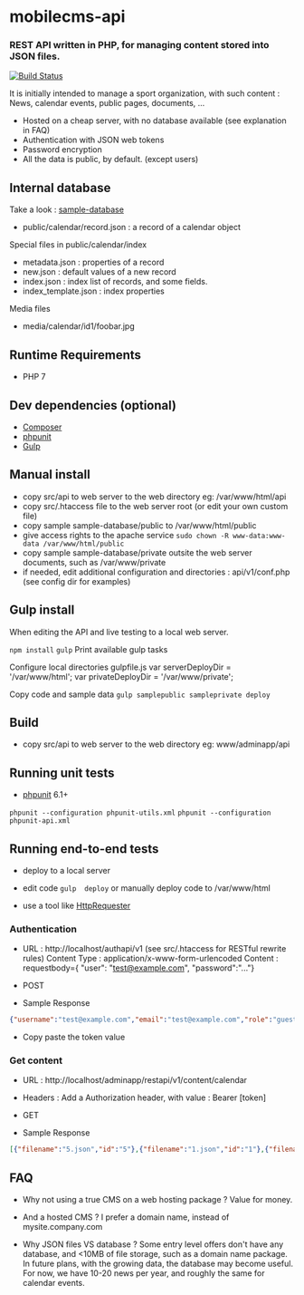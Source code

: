 # mobilecms-api
### REST API written in PHP, for managing content stored into JSON files.

[![Build Status](https://travis-ci.org/OlivierB29/mobilecms-api.svg?branch=master)](https://travis-ci.org/OlivierB29/mobilecms-api)

It is initially intended to manage a sport organization, with such content : News, calendar events, public pages, documents, ...

- Hosted on a cheap server, with no database available (see explanation in FAQ)
- Authentication with JSON web tokens
- Password encryption
- All the data is public, by default. (except users)

## Internal database
Take a look : [sample-database](https://github.com/OlivierB29/mobilecms-api/tree/master/sample-database)

* public/calendar/record.json : a record of a calendar object

Special files in public/calendar/index
* metadata.json : properties of a record
* new.json : default values of a new record
* index.json : index list of records, and some fields.
* index_template.json : index properties

Media files
* media/calendar/id1/foobar.jpg

## Runtime Requirements
- PHP 7

## Dev dependencies (optional)
- [Composer](https://getcomposer.org/)
- [phpunit](https://phpunit.de)
- [Gulp](https://gulpjs.com/)

## Manual install
- copy src/api to web server to the web directory eg: /var/www/html/api
- copy src/.htaccess file to the web server root (or edit your own custom file)
- copy sample sample-database/public to /var/www/html/public
- give access rights to the apache service `sudo chown -R www-data:www-data /var/www/html/public`
- copy sample sample-database/private outsite the web server documents, such as /var/www/private
- if needed, edit additional configuration and directories : api/v1/conf.php (see config dir for examples)

## Gulp install
When editing the API and live testing to a local web server.

`npm install`
`gulp` Print available gulp tasks

Configure local directories gulpfile.js
var serverDeployDir = '/var/www/html';
var privateDeployDir = '/var/www/private';

Copy code and sample data
`gulp samplepublic sampleprivate deploy`


## Build
- copy src/api to web server to the web directory eg: www/adminapp/api

## Running unit tests
- [phpunit](https://phpunit.de) 6.1+

`phpunit --configuration phpunit-utils.xml`
`phpunit --configuration phpunit-api.xml`

## Running end-to-end tests
- deploy to a local server
- edit code
`gulp  deploy` or manually deploy code to /var/www/html

- use a tool like [HttpRequester](https://addons.mozilla.org/en-US/firefox/addon/httprequester)

### Authentication

- URL : http://localhost/authapi/v1 (see src/.htaccess for RESTful rewrite rules)
Content Type : application/x-www-form-urlencoded
Content : requestbody={ "user": "test@example.com", "password":"..."}

- POST

- Sample Response
```json
{"username":"test@example.com","email":"test@example.com","role":"guest","token":"..."}
```

- Copy paste the token value

### Get content
- URL : http://localhost/adminapp/restapi/v1/content/calendar
- Headers :
Add a Authorization header, with value : Bearer [token]

- GET

- Sample Response
```json
[{"filename":"5.json","id":"5"},{"filename":"1.json","id":"1"},{"filename":"4.json","id":"4"},{"filename":"2.json","id":"2"},{"filename":"3.json","id":"3"},{"filename":"6.json","id":"6"},{"filename":"10.json","id":"10"}]
```

## FAQ
- Why not using a true CMS on a web hosting package ?
Value for money.

- And a hosted CMS ?
I prefer a domain name, instead of mysite.company.com

- Why JSON files VS database ?
Some entry level offers don't have any database, and <10MB of file storage, such as a domain name package.
In future plans, with the growing data, the database may become useful.
For now, we have 10-20 news per year, and roughly the same for calendar events.
